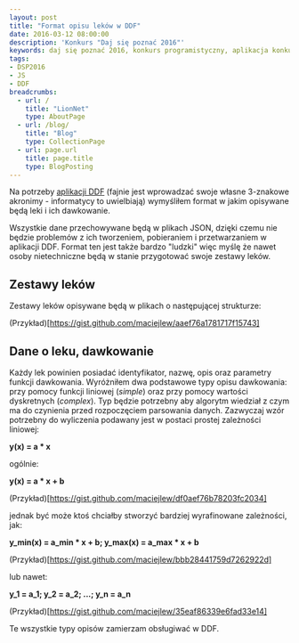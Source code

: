 ```yaml
---
layout: post
title: "Format opisu leków w DDF"
date: 2016-03-12 08:00:00
description: 'Konkurs "Daj się poznać 2016"'
keywords: daj się poznać 2016, konkurs programistyczny, aplikacja konkursowa, drug dose framework, aplikacja mobilna, pas pediatryczny, dawkowanie leków, yeoman, ionic framework, generator aplikacji, jasmine, bdd, testowanie aplikacji
tags:
- DSP2016
- JS
- DDF
breadcrumbs:
  - url: /
    title: "LionNet"
    type: AboutPage
  - url: /blog/
    title: "Blog"
    type: CollectionPage
  - url: page.url
    title: page.title
    type: BlogPosting
---
```


Na potrzeby [aplikacji DDF]({{site.url}}/2016/03/01/dam-sie-poznac.html) 
(fajnie jest wprowadzać swoje własne 3-znakowe akronimy - informatycy to uwielbiają) 
wymyśliłem format w jakim opisywane będą leki i ich dawkowanie.

Wszystkie dane przechowywane będą w plikach JSON, dzięki czemu nie będzie problemów
z ich tworzeniem, pobieraniem i przetwarzaniem w aplikacji DDF. Format ten jest 
także bardzo "ludzki" więc myślę że nawet osoby nietechniczne będą w stanie 
przygotować swoje zestawy leków.

## Zestawy leków

Zestawy leków opisywane będą w plikach o następującej strukturze:

(Przykład)[https://gist.github.com/maciejlew/aaef76a1781717f15743]

## Dane o leku, dawkowanie

Każdy lek powinien posiadać identyfikator, nazwę, opis oraz parametry funkcji
dawkowania. Wyróżniłem dwa podstawowe typy opisu dawkowania: przy pomocy funkcji
liniowej (*simple*) oraz przy pomocy wartości dyskretnych (*complex*). Typ będzie
potrzebny aby algorytm wiedział z czym ma do czynienia przed rozpoczęciem parsowania
danych. Zazwyczaj wzór potrzebny do wyliczenia podawany jest w postaci prostej 
zależności liniowej: 

**y(x) = a * x** 

ogólnie:

**y(x) = a * x + b** 

(Przykład)[https://gist.github.com/maciejlew/df0aef76b78203fc2034]

jednak być może ktoś chciałby stworzyć bardziej wyrafinowane zależności, jak: 

**y_min(x) = a_min * x + b; y_max(x) = a_max * x + b**

(Przykład)[https://gist.github.com/maciejlew/bbb28441759d7262922d]

lub nawet:

**y_1 = a_1; y_2 = a_2; ...; y_n = a_n**

(Przykład)[https://gist.github.com/maciejlew/35eaf86339e6fad33e14]

Te wszystkie typy opisów zamierzam obsługiwać w DDF.

